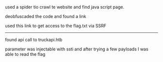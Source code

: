 
used a spider tio crawl te website and find java script page. 

deobfuscaded the code and found a link 

used this link to get access to the flag.txt  via SSRF 

------
found api call to truckapi.htb 

parameter was injectable with ssti and after trying a few payloads I was able to read the flag 